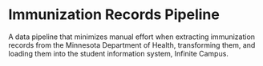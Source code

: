 # Immunization Records Pipeline
A data pipeline that minimizes manual effort when extracting immunization records from the Minnesota Department of Health, transforming them, and loading them into the student information system, Infinite Campus.